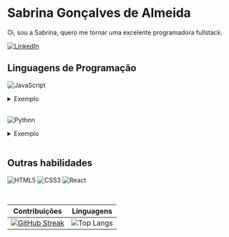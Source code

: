 # Sabrina Gonçalves de Almeida

Oi, sou a Sabrina, quero me tornar uma excelente programadora fullstack.


[![LinkedIn](https://img.shields.io/badge/LinkedIn-222?style=for-the-badge&logo=linkedin&logoColor=0E76A8)](https://www.linkedin.com/in/sabrina-gonçalves-de-almeida-398337241/)
</br>
## Linguagens de Programação
![JavaScript](https://img.shields.io/badge/JavaScript-222?style=for-the-badge&logo=javascript)
<details>
<summary>Exemplo</summary>

```
console.log("Hello World!");
```
</details>
</br>

![Python](https://img.shields.io/badge/Python-222?style=for-the-badge&logo=python)
<details>
<summary>Exemplo</summary>

```
print("Hello World!")
```
</details>
</br>

## Outras habilidades
![HTML5](https://img.shields.io/badge/HTML5-222?style=for-the-badge&logo=html5)
![CSS3](https://img.shields.io/badge/CSS3-222?style=for-the-badge&logo=css3&logoColor=264CE4)
![React](https://img.shields.io/badge/React-222?style=for-the-badge&logo=react)

</br>


| Contribuições | Linguagens |
|----|----|
|[![GitHub Streak](https://streak-stats.demolab.com/?user=sabrina-goncalves-de-almeida&theme=nightowl&background=222&border=E4E2E2&dates=7FDBCA)](https://git.io/streak-stats)| ![Top Langs](https://github-readme-stats-git-masterrstaa-rickstaa.vercel.app/api/top-langs/?username=sabrina-goncalves-de-almeida&layout=compact&bg_color=222&border_color=E4E2E2&title_color=C792EA&text_color=7FDBCA)|
